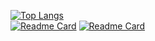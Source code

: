 [![Top Langs](https://github-readme-stats.vercel.app/api/top-langs/?username=Zhaikuku&layout=compact)](https://github.com/anuraghazra/github-readme-stats) <br>
[![Readme Card](https://github-readme-stats.vercel.app/api/pin/?username=Zhaikuku&repo=akuity/awesome-argo)](https://github.com/akuity/awesome-argo)
[![Readme Card](https://github-readme-stats.vercel.app/api/pin/?username=Zhaikuku&repo=github-readme-stats)](https://github.com/argoproj/argo-workflows)
